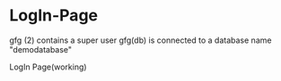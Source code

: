 # LogIn-Page
gfg (2) contains a super user
gfg(db) is connected to a database name "demodatabase"

LogIn Page(working)
